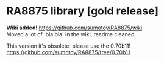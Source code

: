 RA8875 library [gold release]
==============================

**Wiki added!** https://github.com/sumotoy/RA8875/wiki<br>
Moved a lot of 'bla bla' in the wiki, readme cleaned.<br>

This version it's obsolete, please use the 0.70b11!<br>
https://github.com/sumotoy/RA8875/tree/0.70b11<br><br>
